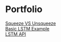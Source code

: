 # Portfolio
[Squeeze VS Unsqueeze](SqueezeVSUnsqueeze.md)  
[Basic LSTM Example](BasicLSTMExample.md)  
[LSTM API](LSTMAPI.png)
